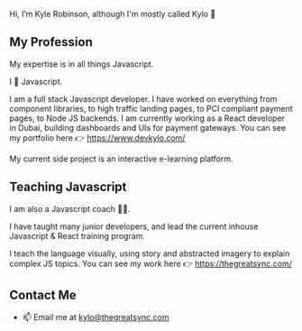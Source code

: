 Hi, I’m Kyle Robinson, although I'm mostly called Kylo 👋 

## My Profession

My expertise is in all things Javascript.

I 💚 Javascript.

I am a full stack Javascript developer. I have worked on everything from component libraries, to high traffic landing pages, to PCI compliant payment pages, to Node JS backends. I am currently working as a React developer in Dubai, building dashboards and UIs for payment gateways.
You can see my portfolio here 👉 <https://www.devkylo.com/>

My current side project is an interactive e-learning platform.

## Teaching Javascript

I am also a Javascript coach 👨‍🏫. 

I have taught many junior developers, and lead the current inhouse Javascript & React training program.

I teach the language visually, using story and abstracted imagery to explain complex JS topics. You can see my work here  👉 <https://thegreatsync.com/>

## Contact Me

- 📫 Email me at <kylo@thegreatsync.com>

<!---
kylorobs/kylorobs is a ✨ special ✨ repository because its `README.md` (this file) appears on your GitHub profile.
You can click the Preview link to take a look at your changes.
--->
